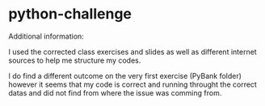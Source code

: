 # python-challenge

Additional information:

I used the corrected class exercises and slides as well as different internet sources to help me structure my codes.

I do find a different outcome on the very first exercise (PyBank folder) however it seems that my code is correct and running throught the correct datas and did not find from where the issue was comming from.
